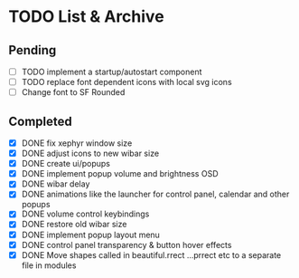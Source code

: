 # TODO List & Archive

## Pending

- [ ] TODO implement a startup/autostart component
- [ ] TODO replace font dependent icons with local svg icons
- [ ] Change font to SF Rounded

## Completed

- [x] DONE fix xephyr window size
- [x] DONE adjust icons to new wibar size
- [x] DONE create ui/popups
- [x] DONE implement popup volume and brightness OSD
- [x] DONE wibar delay
- [x] DONE animations like the launcher for control panel, calendar and other popups
- [x] DONE volume control keybindings
- [x] DONE restore old wibar size
- [x] DONE implement popup layout menu
- [x] DONE control panel transparency & button hover effects
- [x] DONE Move shapes called in beautiful.rrect ...prrect etc to a separate file in modules
